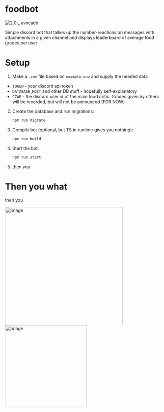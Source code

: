 # foodbot

![2.0:_ avocado](https://badgen.net/badge/release/AVOCADO/568203)

Simple discord bot that tallies up the number-reactions on messages with attachments in a given channel and displays leaderboard of average food grades per user

# Setup

1. Make a `.env` file based on `example.env` and supply the needed data
  * `TOKEN` - your discord api token
  * `DATABASE_HOST` and other DB stuff - hopefully self-explanatory
  * `CZAR` - the discord user id of the main food critic. Grades given by others will be recorded, but will not be announced (FOR NOW)
2. Create the database and run migrations:

    ```bash
    npm run migrate
    ```

3. Compile bot (optional, but TS in runtime gives you nothing):

    ```bash
    npm run build
    ```

4. Start the bot:

    ```bash
    npm run start
   ```

6. then you

# Then you what

then you

<img width="383" alt="image" src="https://user-images.githubusercontent.com/408256/163557895-51bf2e18-c9a6-45b5-9725-d20f0465a84f.png">
<img width="266" alt="image" src="https://user-images.githubusercontent.com/408256/163557919-6599c8b3-50e9-45d8-9e89-ddf92a0fa1ce.png">
